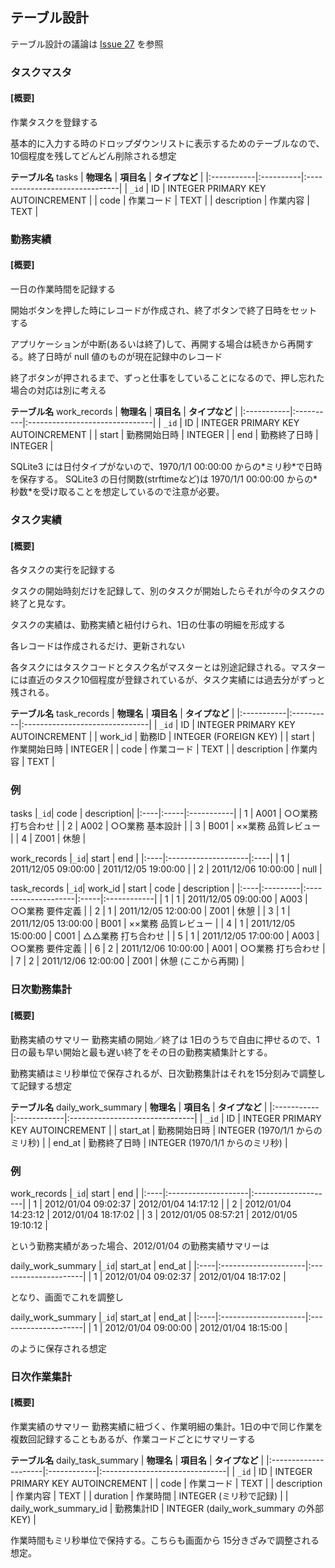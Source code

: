 ## テーブル設計 ##

テーブル設計の議論は [Issue 27](https://code.google.com/p/personal-work-recorder/issues/detail?id=27) を参照

### タスクマスタ ###
#### [概要] ####
作業タスクを登録する

基本的に入力する時のドロップダウンリストに表示するためのテーブルなので、10個程度を残してどんどん削除される想定

**テーブル名** tasks
| **物理名**    | **項目名**   | **タイプなど**                      |
|:-----------|:----------|:-------------------------------|
| `_id`      | ID         | INTEGER PRIMARY KEY AUTOINCREMENT |
| code        | 作業コード     | TEXT                              |
| description | 作業内容      | TEXT                              |

### 勤務実績 ###
#### [概要] ####
一日の作業時間を記録する

開始ボタンを押した時にレコードが作成され、終了ボタンで終了日時をセットする

アプリケーションが中断(あるいは終了)して、再開する場合は続きから再開する。終了日時が null 値のものが現在記録中のレコード

終了ボタンが押されるまで、ずっと仕事をしていることになるので、押し忘れた場合の対応は別に考える

**テーブル名** work\_records
| **物理名**    | **項目名**   | **タイプなど**                      |
|:-----------|:----------|:-------------------------------|
| `_id`      | ID         | INTEGER PRIMARY KEY AUTOINCREMENT |
| start       | 勤務開始日時    | INTEGER                           |
| end         | 勤務終了日時    | INTEGER                           |

SQLite3 には日付タイプがないので、1970/1/1 00:00:00 からの\*ミリ秒\*で日時を保存する。
SQLite3 の日付関数(strftimeなど)は 1970/1/1 00:00:00 からの\*秒数\*を受け取ることを想定しているので注意が必要。


### タスク実績 ###
#### [概要] ####
各タスクの実行を記録する

タスクの開始時刻だけを記録して、別のタスクが開始したらそれが今のタスクの終了と見なす。

タスクの実績は、勤務実績と紐付けられ、1日の仕事の明細を形成する

各レコードは作成されるだけ、更新されない

各タスクにはタスクコードとタスク名がマスターとは別途記録される。マスターには直近のタスク10個程度が登録されているが、タスク実績には過去分がずっと残される。

**テーブル名** task\_records
| **物理名**    | **項目名**   | **タイプなど**                      |
|:-----------|:----------|:-------------------------------|
| `_id`      | ID         | INTEGER PRIMARY KEY AUTOINCREMENT |
| work\_id     | 勤務ID      | INTEGER (FOREIGN KEY)             |
| start       | 作業開始日時    | INTEGER                         |
| code        | 作業コード     | TEXT                              |
| description | 作業内容      | TEXT                              |


### 例 ###

tasks
|`_id`| code | description|
|:----|:-----|:-----------|
|    1    | A001 | ○○業務 打ち合わせ |
|    2    | A002 | ○○業務 基本設計  |
|    3    | B001 | ××業務 品質レビュー |
|    4    | Z001 | 休憩         |

work\_records
|`_id`| start               | end |
|:----|:--------------------|:----|
|    1    | 2011/12/05 09:00:00 | 2011/12/05 19:00:00 |
|    2    | 2011/12/06 10:00:00 | null |

task\_records
|`_id`| work\_id | start               | code | description |
|:----|:---------|:--------------------|:-----|:------------|
|    1    |   1      | 2011/12/05 09:00:00 | A003 | ○○業務 要件定義   |
|    2    |   1      | 2011/12/05 12:00:00 | Z001 | 休憩          |
|    3    |   1      | 2011/12/05 13:00:00 | B001 | ××業務 品質レビュー |
|    4    |   1      | 2011/12/05 15:00:00 | C001 | △△業務 打ち合わせ  |
|    5    |   1      | 2011/12/05 17:00:00 | A003 | ○○業務 要件定義   |
|    6    |   2      | 2011/12/06 10:00:00 | A001 | ○○業務 打ち合わせ  |
|    7    |   2      | 2011/12/06 12:00:00 | Z001 | 休憩 (ここから再開) |

### 日次勤務集計 ###
#### [概要] ####
勤務実績のサマリー
勤務実績の開始／終了は 1日のうちで自由に押せるので、1日の最も早い開始と最も遅い終了をその日の勤務実績集計とする。

勤務実績はミリ秒単位で保存されるが、日次勤務集計はそれを15分刻みで調整して記録する想定

**テーブル名** daily\_work\_summary
| **物理名**    | **項目名**     | **タイプなど**                      |
|:-----------|:------------|:-------------------------------|
| `_id`      | ID           | INTEGER PRIMARY KEY AUTOINCREMENT |
| start\_at    | 勤務開始日時      | INTEGER (1970/1/1 からのミリ秒)      |
| end\_at      | 勤務終了日時      | INTEGER (1970/1/1 からのミリ秒)      |

### 例 ###

work\_records
|`_id`| start               | end                 |
|:----|:--------------------|:--------------------|
|    1    | 2012/01/04 09:02:37 | 2012/01/04 14:17:12 |
|    2    | 2012/01/04 14:23:12 | 2012/01/04 18:17:02 |
|    3    | 2012/01/05 08:57:21 | 2012/01/05 19:10:12 |

という勤務実績があった場合、2012/01/04 の勤務実績サマリーは

daily\_work\_summary
|`_id`| start\_at            | end\_at              |
|:----|:---------------------|:---------------------|
|    1    | 2012/01/04 09:02:37  | 2012/01/04 18:17:02  |

となり、画面でこれを調整し

daily\_work\_summary
|`_id`| start\_at            | end\_at              |
|:----|:---------------------|:---------------------|
|    1    | 2012/01/04 09:00:00  | 2012/01/04 18:15:00  |

のように保存される想定

### 日次作業集計 ###
#### [概要] ####
作業実績のサマリー
勤務実績に紐づく、作業明細の集計。1日の中で同じ作業を複数回記録することもあるが、作業コードごとにサマリーする

**テーブル名** daily\_task\_summary
| **物理名**              | **項目名**     | **タイプなど**                      |
|:---------------------|:------------|:-------------------------------|
| `_id`                | ID           | INTEGER PRIMARY KEY AUTOINCREMENT |
| code                  | 作業コード       | TEXT                              |
| description           | 作業内容        | TEXT                              |
| duration              | 作業時間        | INTEGER (ミリ秒で記録)               |
| daily\_work\_summary\_id | 勤務集計ID      | INTEGER (daily\_work\_summary の外部KEY) |

作業時間もミリ秒単位で保持する。こちらも画面から 15分きざみで調整される想定。